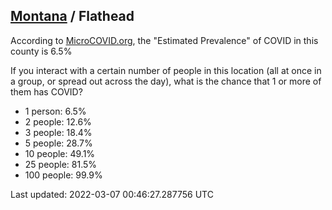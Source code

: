 
## [Montana](/united-states/montana) / Flathead

According to [MicroCOVID.org](http://microcovid.org),
the "Estimated Prevalence" of COVID in this county is 6.5%

If you interact with a certain number of people in this location
(all at once in a group, or spread out across the day), what is the chance that
1 or more of them has COVID?

- 1 person: 6.5%
- 2 people: 12.6%
- 3 people: 18.4%
- 5 people: 28.7%
- 10 people: 49.1%
- 25 people: 81.5%
- 100 people: 99.9%

Last updated: 2022-03-07 00:46:27.287756 UTC
